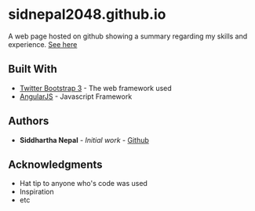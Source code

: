 # sidnepal2048.github.io

A web page hosted on github showing a summary regarding my skills and experience. [See here](http://sidnepal2048.github.io/)

## Built With

* [Twitter Bootstrap 3](http://getbootstrap.com/docs/3.3/) - The web framework used
* [AngularJS](https://angularjs.org/) - Javascript Framework


## Authors

* **Siddhartha Nepal** - *Initial work* - [Github](https://github.com/sidnepal2048)

## Acknowledgments

* Hat tip to anyone who's code was used
* Inspiration
* etc
